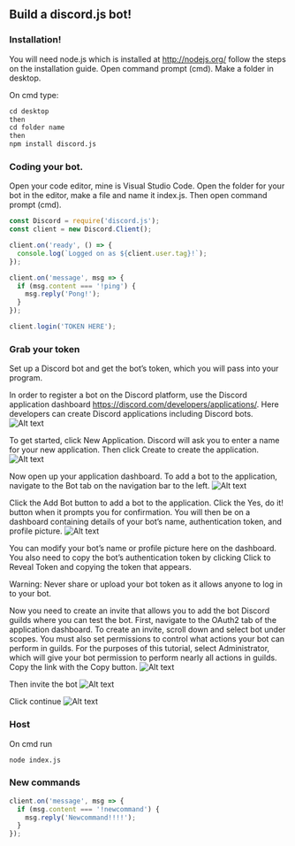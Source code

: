 ## Build a discord.js bot!



### Installation!

You will need node.js which is installed at http://nodejs.org/ follow the steps on the installation guide. Open command prompt (cmd). Make a folder in desktop.

On cmd type:

```markdown
cd desktop
then
cd folder name
then
npm install discord.js
```


### Coding your bot.

Open your code editor, mine is Visual Studio Code.
Open the folder for your bot in the editor, make a file and name it index.js.
Then open command prompt (cmd).

```javascript
const Discord = require('discord.js');
const client = new Discord.Client();

client.on('ready', () => {
  console.log(`Logged on as ${client.user.tag}!`);
});

client.on('message', msg => {
  if (msg.content === '!ping') {
    msg.reply('Pong!');
  }
});

client.login('TOKEN HERE');
```


### Grab your token

Set up a Discord bot and get the bot’s token, which you will pass into your program.

In order to register a bot on the Discord platform, use the Discord application dashboard https://discord.com/developers/applications/. Here developers can create Discord applications including Discord bots.
<img title="a title" alt="Alt text" src="https://assets.digitalocean.com/articles/node_discord_bot/step1a.png">

To get started, click New Application. Discord will ask you to enter a name for your new application. Then click Create to create the application.
<img title="a title" alt="Alt text" src="https://assets.digitalocean.com/articles/node_discord_bot/step1b.png">


Now open up your application dashboard. To add a bot to the application, navigate to the Bot tab on the navigation bar to the left.
<img title="a title" alt="Alt text" src="https://assets.digitalocean.com/articles/node_discord_bot/step1c.png">


Click the Add Bot button to add a bot to the application. Click the Yes, do it! button when it prompts you for confirmation. You will then be on a dashboard containing details of your bot’s name, authentication token, and profile picture.
<img title="a title" alt="Alt text" src="https://assets.digitalocean.com/articles/node_discord_bot/step1d.pn">

You can modify your bot’s name or profile picture here on the dashboard. You also need to copy the bot’s authentication token by clicking Click to Reveal Token and copying the token that appears.

Warning: Never share or upload your bot token as it allows anyone to log in to your bot.

Now you need to create an invite that allows you to add the bot Discord guilds where you can test the bot. First, navigate to the OAuth2 tab of the application dashboard. To create an invite, scroll down and select bot under scopes. You must also set permissions to control what actions your bot can perform in guilds. For the purposes of this tutorial, select Administrator, which will give your bot permission to perform nearly all actions in guilds. Copy the link with the Copy button.
<img title="a title" alt="Alt text" src="https://assets.digitalocean.com/articles/node_discord_bot/step1e.png">


Then invite the bot
<img title="a title" alt="Alt text" src="https://media.discordapp.net/attachments/786342174638997514/786694221968441354/unknown.png">


Click continue 
<img title="a title" alt="Alt text" src="https://media.discordapp.net/attachments/786342174638997514/786694286455996457/unknown.png">



### Host

On cmd run 

```markdown
node index.js
```


### New commands

```javascript
client.on('message', msg => {
  if (msg.content === '!newcommand') {
    msg.reply('Newcommand!!!!');
  }
});

```
